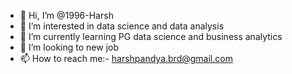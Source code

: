 - 👋 Hi, I’m @1996-Harsh
- 👀 I’m interested in data science and data analysis
- 🌱 I’m currently learning PG data science and business analytics 
- 💞️ I’m looking to new job
- 📫 How to reach me:- harshpandya.brd@gmail.com

<!---
1996-Harsh/1996-Harsh is a ✨ special ✨ repository because its `README.md` (this file) appears on your GitHub profile.
You can click the Preview link to take a look at your changes.
--->
